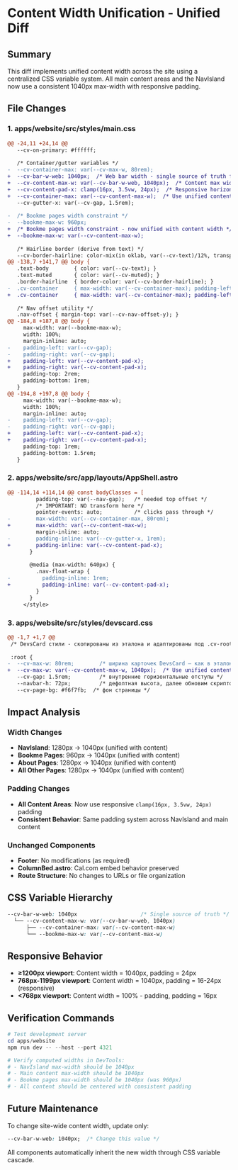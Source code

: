 # Content Width Unification - Unified Diff

## Summary
This diff implements unified content width across the site using a centralized CSS variable system. All main content areas and the NavIsland now use a consistent 1040px max-width with responsive padding.

## File Changes

### 1. apps/website/src/styles/main.css

```diff
@@ -24,11 +24,14 @@
   --cv-on-primary: #ffffff;
 
   /* Container/gutter variables */
-  --cv-container-max: var(--cv-max-w, 80rem);
+  --cv-bar-w-web: 1040px;  /* Web bar width - single source of truth for content width */
+  --cv-content-max-w: var(--cv-bar-w-web, 1040px);  /* Content max width tied to web bar width */
+  --cv-content-pad-x: clamp(16px, 3.5vw, 24px);  /* Responsive horizontal padding */
+  --cv-container-max: var(--cv-content-max-w);  /* Use unified content width */
   --cv-gutter-x: var(--cv-gap, 1.5rem);
   
-  /* Bookme pages width constraint */
-  --bookme-max-w: 960px;
+  /* Bookme pages width constraint - now unified with content width */
+  --bookme-max-w: var(--cv-content-max-w);
 
   /* Hairline border (derive from text) */
   --cv-border-hairline: color-mix(in oklab, var(--cv-text)/12%, transparent);
@@ -138,7 +141,7 @@ body {
   .text-body        { color: var(--cv-text); }
   .text-muted       { color: var(--cv-muted); }
   .border-hairline  { border-color: var(--cv-border-hairline); }
-  .cv-container     { max-width: var(--cv-container-max); padding-left: var(--cv-gutter-x); padding-right: var(--cv-gutter-x); margin-inline: auto; }
+  .cv-container     { max-width: var(--cv-container-max); padding-left: var(--cv-content-pad-x); padding-right: var(--cv-content-pad-x); margin-inline: auto; }
 
   /* Nav offset utility */
   .nav-offset { margin-top: var(--cv-nav-offset-y); }
@@ -184,8 +187,8 @@ body {
     max-width: var(--bookme-max-w);
     width: 100%;
     margin-inline: auto;
-    padding-left: var(--cv-gap);
-    padding-right: var(--cv-gap);
+    padding-left: var(--cv-content-pad-x);
+    padding-right: var(--cv-content-pad-x);
     padding-top: 2rem;
     padding-bottom: 1rem;
   }
@@ -194,8 +197,8 @@ body {
     max-width: var(--bookme-max-w);
     width: 100%;
     margin-inline: auto;
-    padding-left: var(--cv-gap);
-    padding-right: var(--cv-gap);
+    padding-left: var(--cv-content-pad-x);
+    padding-right: var(--cv-content-pad-x);
     padding-top: 1rem;
     padding-bottom: 1.5rem;
   }
```

### 2. apps/website/src/app/layouts/AppShell.astro

```diff
@@ -114,14 +114,14 @@ const bodyClasses = [
         padding-top: var(--nav-gap);   /* needed top offset */
         /* IMPORTANT: NO transform here */
         pointer-events: auto;          /* clicks pass through */
-        max-width: var(--cv-container-max, 80rem);
+        max-width: var(--cv-content-max-w);
         margin-inline: auto;
-        padding-inline: var(--cv-gutter-x, 1rem);
+        padding-inline: var(--cv-content-pad-x);
       }
       
       @media (max-width: 640px) {
         .nav-float-wrap {
-          padding-inline: 1rem;
+          padding-inline: var(--cv-content-pad-x);
         }
       }
     </style>
```

### 3. apps/website/src/styles/devscard.css

```diff
@@ -1,7 +1,7 @@
 /* DevsCard стили - скопированы из эталона и адаптированы под .cv-root */
 
 :root {
-  --cv-max-w: 80rem;        /* ширина карточек DevsCard — как в эталоне */
+  --cv-max-w: var(--cv-content-max-w, 1040px);  /* Use unified content width */
   --cv-gap: 1.5rem;         /* внутренние горизонтальные отступы */
   --navbar-h: 72px;         /* дефолтная высота, далее обновим скриптом */
   --cv-page-bg: #f6f7fb;  /* фон страницы */
```

## Impact Analysis

### Width Changes
- **NavIsland**: 1280px → 1040px (unified with content)
- **Bookme Pages**: 960px → 1040px (unified with content)
- **About Pages**: 1280px → 1040px (unified with content)
- **All Other Pages**: 1280px → 1040px (unified with content)

### Padding Changes
- **All Content Areas**: Now use responsive `clamp(16px, 3.5vw, 24px)` padding
- **Consistent Behavior**: Same padding system across NavIsland and main content

### Unchanged Components
- **Footer**: No modifications (as required)
- **ColumnBed.astro**: Cal.com embed behavior preserved
- **Route Structure**: No changes to URLs or file organization

## CSS Variable Hierarchy

```css
--cv-bar-w-web: 1040px                    /* Single source of truth */
  └── --cv-content-max-w: var(--cv-bar-w-web, 1040px)
      ├── --cv-container-max: var(--cv-content-max-w)
      └── --bookme-max-w: var(--cv-content-max-w)
```

## Responsive Behavior

- **≥1200px viewport**: Content width = 1040px, padding = 24px
- **768px-1199px viewport**: Content width = 1040px, padding = 16-24px (responsive)
- **<768px viewport**: Content width = 100% - padding, padding = 16px

## Verification Commands

```powershell
# Test development server
cd apps/website
npm run dev -- --host --port 4321

# Verify computed widths in DevTools:
# - NavIsland max-width should be 1040px
# - Main content max-width should be 1040px  
# - Bookme pages max-width should be 1040px (was 960px)
# - All content should be centered with consistent padding
```

## Future Maintenance

To change site-wide content width, update only:
```css
--cv-bar-w-web: 1040px;  /* Change this value */
```

All components automatically inherit the new width through CSS variable cascade.
